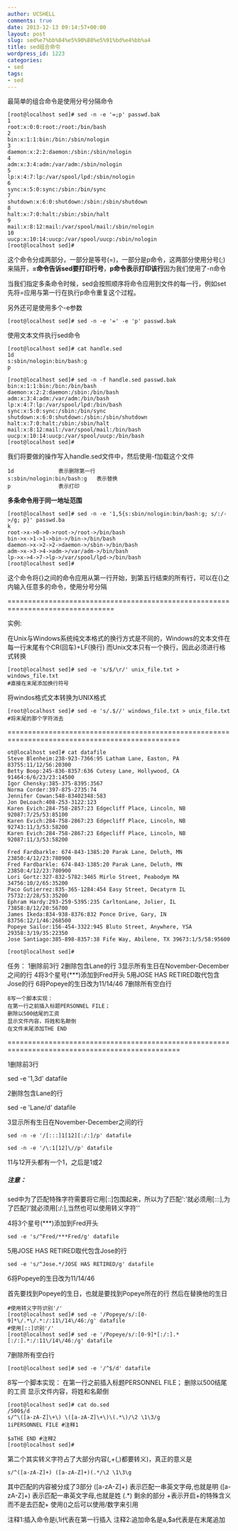 ```yaml
---
author: UCSHELL
comments: true
date: 2013-12-13 09:14:57+00:00
layout: post
slug: sed%e7%bb%84%e5%90%88%e5%91%bd%e4%bb%a4
title: sed组合命令
wordpress_id: 1223
categories:
- sed
tags:
- sed
---
```


最简单的组合命令是使用分号分隔命令

    
    [root@localhost sed]# sed -n -e '=;p' passwd.bak
    1
    root:x:0:0:root:/root:/bin/bash
    2
    bin:x:1:1:bin:/bin:/sbin/nologin
    3
    daemon:x:2:2:daemon:/sbin:/sbin/nologin
    4
    adm:x:3:4:adm:/var/adm:/sbin/nologin
    5
    lp:x:4:7:lp:/var/spool/lpd:/sbin/nologin
    6
    sync:x:5:0:sync:/sbin:/bin/sync
    7
    shutdown:x:6:0:shutdown:/sbin:/sbin/shutdown
    8
    halt:x:7:0:halt:/sbin:/sbin/halt
    9
    mail:x:8:12:mail:/var/spool/mail:/sbin/nologin
    10
    uucp:x:10:14:uucp:/var/spool/uucp:/sbin/nologin
    [root@localhost sed]#


这个命令分成两部分，一部分是等号(=)，一部分是p命令，这两部分使用分号(;)来隔开，**=命令告诉sed要打印行号**，**p命令表示打印该行**因为我们使用了-n命令

当我们指定多条命令时候，sed会按照顺序将命令应用到文件的每一行，例如set先将=应用与第一行在执行p命令重复这个过程。

另外还可是使用多个-e参数

    
    [root@localhost sed]# sed -n -e '=' -e 'p' passwd.bak


使用文本文件执行sed命令

    
    [root@localhost sed]# cat handle.sed
    1d
    s:sbin/nologin:bin/bash:g
    p
    
    [root@localhost sed]# sed -n -f handle.sed passwd.bak
    bin:x:1:1:bin:/bin:/bin/bash
    daemon:x:2:2:daemon:/sbin:/bin/bash
    adm:x:3:4:adm:/var/adm:/bin/bash
    lp:x:4:7:lp:/var/spool/lpd:/bin/bash
    sync:x:5:0:sync:/sbin:/bin/sync
    shutdown:x:6:0:shutdown:/sbin:/sbin/shutdown
    halt:x:7:0:halt:/sbin:/sbin/halt
    mail:x:8:12:mail:/var/spool/mail:/bin/bash
    uucp:x:10:14:uucp:/var/spool/uucp:/bin/bash
    [root@localhost sed]#


我们将要做的操作写入handle.sed文件中，然后使用-f加载这个文件

    
    1d				表示删除第一行
    s:sbin/nologin:bin/bash:g	表示替换
    p				表示打印


**多条命令用于同一地址范围**

    
    [root@localhost sed]# sed -n -e '1,5{s:sbin/nologin:bin/bash:g; s/:/->/g; p}' passwd.ba
    k
    root->x->0->0->root->/root->/bin/bash
    bin->x->1->1->bin->/bin->/bin/bash
    daemon->x->2->2->daemon->/sbin->/bin/bash
    adm->x->3->4->adm->/var/adm->/bin/bash
    lp->x->4->7->lp->/var/spool/lpd->/bin/bash
    [root@localhost sed]#


这个命令将{}之间的命令应用从第一行开始，到第五行结束的所有行，可以在{}之内输入任意多的命令，使用分号分隔


================================================================================

实例:

在Unix与Windows系统纯文本格式的换行方式是不同的，Windows的文本文件在每一行末尾有个CR(回车)+LF(换行)
而Unix文本只有一个换行，因此必须进行格式转换

    
    [root@localhost sed]# sed -e 's/$/\r/' unix_file.txt > windows_file.txt
    #直接在末尾添加换行符号

将windos格式文本转换为UNIX格式
    
    [root@localhost sed]# sed -e 's/.$//' windows_file.txt > unix_file.txt
    #将末尾的那个字符消去

================================================================================================
    
    ot@localhost sed]# cat datafile
    Steve Blenheim:238-923-7366:95 Latham Lane, Easton, PA 83755:11/12/56:20300
    Betty Boop:245-836-8357:636 Cutesy Lane, Hollywood, CA 91464:6/6/23/23:14500
    Igor Chensky:385-375-8395:3567
    Norma Corder:397-875-2735:74
    Jennifer Cowan:548-83402348:583
    Jon DeLoach:408-253-3122:123
    Karen Evich:284-758-2857:23 Edgecliff Place, Lincoln, NB 92087:7/25/53:85100
    Karen Evich:284-758-2867:23 Edgecliff Place, Lincoln, NB 92743:11/3/53:58200
    Karen Evich:284-758-2867:23 Edgecliff Place, Lincoln, NB 92087:11/3/53:58200
    
    Fred Fardbarkle: 674-843-1385:20 Parak Lane, Deluth, MN 23850:4/12/23:780900
    Fred Fardbarkle: 674-843-1385:20 Parak Lane, Deluth, MN 23850:4/12/23:780900
    Lori Gortz:327-832-5782:3465 Mirlo Street, Peabodym MA 34756:10/2/65:35200
    Paco Gutierrez:835-365-1284:454 Easy Street, Decatyrm IL 75732:2/28/53:35200
    Ephram Hardy:293-259-5395:235 CarltonLane, Jolier, IL 73858:8/12/20:56700
    James Ikeda:834-938-8376:832 Ponce Drive, Gary, IN 83756:12/1/46:268500
    Popeye Sailor:156-454-3322:945 Bluto Street, Anywhere, YSA 29358:3/19/35:22350
    Jose Santiago:385-898-8357:38 Fife Way, Abilene, TX 39673:1/5/58:95600
    
    [root@localhost sed]#

任务：
	1删除前3行
	2删除包含Lane的行
	3显示所有生日在November-December之间的行
	4将3个星号(***)添加到Fred开头
	5用JOSE HAS RETIRED取代包含Jose的行
	6将Popeye的生日改为11/14/46
	7删除所有空白行

	8写一个脚本实现：
	在第一行之前插入标题PERSONNEL FILE；
	删除以500结尾的工资
	显示文件内容，将姓和名颠倒
	在文件末尾添加THE END

================================================================================================

1删除前3行

sed -e '1,3d' datafile

2删除包含Lane的行

sed -e 'Lane/d' datafile

3显示所有生日在November-December之间的行

    
    sed -n -e '/[:::]1[12][:/:]/p' datafile
    
    sed -n -e '/\:1[12]\//p' datafile


11与12开头都有一个1，之后是1或2

##### 注意：

sed中为了匹配特殊字符需要将它用[::]包围起来，所以为了匹配':'就必须用[:::],为了匹配’/‘就必须用[:/:],当然也可以使用转义字符'\'

4将3个星号(***)添加到Fred开头
    
    sed -e 's/^Fred/***Fred/g' datafile

5用JOSE HAS RETIRED取代包含Jose的行
    
    sed -e 's/^Jose.*/JOSE HAS RETIRED/g' datafile

6将Popeye的生日改为11/14/46

首先要找到Popeye的生日，也就是要找到Popeye所在的行
然后在替换他的生日
    
    #使用转义字符识别'/'
    [root@localhost sed]# sed -e '/Popeye/s/:[0-9]*\/.*\/.*:/:11\/14\/46:/g' datafile
    #使用[::]识别'/'
    [root@localhost sed]# sed -e '/Popeye/s/:[0-9]*[:/:].*[:/:].*:/:11\/14\/46:/g' datafile

7删除所有空白行
    
    [root@localhost sed]# sed -e '/^$/d' datafile

8写一个脚本实现：
在第一行之前插入标题PERSONNEL FILE；
删除以500结尾的工资
显示文件内容，将姓和名颠倒
    
    [root@localhost sed]# cat do.sed
    /500$/d
    s/^\([a-zA-Z]\+\) \([a-zA-Z]\+\)\(.*\)/\2 \1\3/g
    1iPERSONNEL FILE #注释1
    
    $aTHE END #注释2
    [root@localhost sed]#

第二个其实转义字符占了大部分内容(\,+(,)都要转义)，真正的意义是
	
	s/^([a-zA-Z]+) ([a-zA-Z]+)(.*/\2 \1\3\g

其中匹配的内容被分成了3部分
	([a-zA-Z]+) 表示匹配一串英文字母,也就是明
	([a-zA-Z]+) 表示匹配一串英文字母,也就是姓
	(.*) 剩余的部分
	\+表示开启+的特殊含义而不是去匹配+
	使用\(\)之后可以使用/数字来引用

注释1:插入命令是i,1i代表在第一行插入
注释2:追加命名是a,$a代表是在末尾追加
